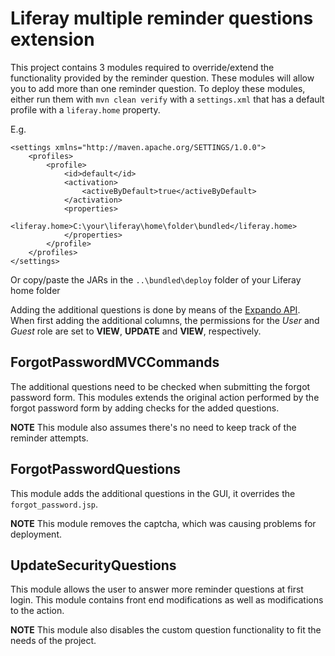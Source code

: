 # Liferay multiple reminder questions extension

This project contains 3 modules required to override/extend the functionality
provided by the reminder question. These modules will allow you to add more than 
one reminder question. To deploy these modules, either run them with `mvn clean verify`
with a `settings.xml` that has a default profile with a `liferay.home` property.

E.g.

```
<settings xmlns="http://maven.apache.org/SETTINGS/1.0.0">
    <profiles>
        <profile>
            <id>default</id>
            <activation>
                <activeByDefault>true</activeByDefault>
            </activation>
            <properties>
                <liferay.home>C:\your\liferay\home\folder\bundled</liferay.home>
            </properties>
        </profile>
    </profiles>
</settings>
```
Or copy/paste the JARs in the `..\bundled\deploy` folder of your Liferay home folder

Adding the additional questions is done by means of the [Expando API](http://proliferay.com/liferay-expando-api/).
When first adding the additional columns, the permissions for the *User* and *Guest* role are set to **VIEW**, **UPDATE** and **VIEW**, respectively. 
## ForgotPasswordMVCCommands
The additional questions need to be checked when submitting the forgot password form.
This modules extends the original action performed by the forgot password form
by adding checks for the added questions. 

**NOTE** This module also assumes there's no need to keep track of the reminder attempts. 

## ForgotPasswordQuestions
This module adds the additional questions in the GUI, it overrides the `forgot_password.jsp`.

**NOTE** This module removes the captcha, which was causing problems for deployment.

## UpdateSecurityQuestions
This module allows the user to answer more reminder questions at first login.
This module contains front end modifications as well as modifications to the action.

**NOTE** This module also disables the custom question functionality to fit the needs of the project.